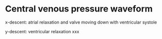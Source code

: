 # Central venous pressure waveform

x-descent: atrial relaxation and valve moving down with ventricular
systole

y-descent: ventricular relaxation xxx
